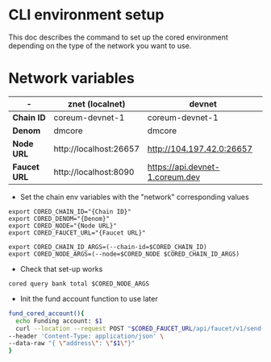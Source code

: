 # CLI environment setup

This doc describes the command to set up the cored environment depending on the type of the network you want to use.

# Network variables

\- | znet (localnet) | devnet
----|-----------------| ----
**Chain ID**   | coreum-devnet-1 | coreum-devnet-1
**Denom** | dmcore | dmcore
**Node URL**   | http://localhost:26657 | http://104.197.42.0:26657
**Faucet URL** | http://localhost:8090 | https://api.devnet-1.coreum.dev

* Set the chain env variables with the "network" corresponding values

```
export CORED_CHAIN_ID="{Chain ID}"
export CORED_DENOM="{Denom}"
export CORED_NODE="{Node URL}"
export CORED_FAUCET_URL="{Faucet URL}"

export CORED_CHAIN_ID_ARGS=(--chain-id=$CORED_CHAIN_ID)
export CORED_NODE_ARGS=(--node=$CORED_NODE $CORED_CHAIN_ID_ARGS)
```

* Check that set-up works

```
cored query bank total $CORED_NODE_ARGS
```

* Init the fund account function to use later

```bash
fund_cored_account(){ 
  echo Funding account: $1
  curl --location --request POST "$CORED_FAUCET_URL/api/faucet/v1/send-money" \
--header 'Content-Type: application/json' \
--data-raw "{ \"address\": \"$1\"}"
}
```
